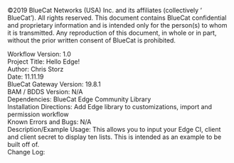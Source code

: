 <!-- Copyright 2020 BlueCat Networks. All rights reserved. -->

©2019 BlueCat Networks (USA) Inc. and its affiliates (collectively ‘ BlueCat’). All rights reserved. This document contains BlueCat confidential and proprietary information and is intended only for the person(s) to whom it is transmitted. Any reproduction of this document, in whole or in part, without the prior written consent of BlueCat is prohibited.

Workflow Version: 1.0 <br/>
Project Title: Hello Edge! <br/>
Author: Chris Storz <br/>
Date: 11.11.19 <br/>
BlueCat Gateway Version: 19.8.1 <br/>
BAM / BDDS Version: N/A <br/>
Dependencies: BlueCat Edge Community Library <br/>
Installation Directions: Add Edge library to customizations, import and permission workflow <br/>
Known Errors and Bugs: N/A <br/>
Description/Example Usage: This allows you to input your Edge CI, client and client secret to display ten lists. This is intended as an example to be built off of.<br/>
Change Log: <br/>
